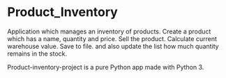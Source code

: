 # Product_Inventory

 Application which manages an inventory of products. 
 Create a product which has a name, quantity and price. 
 Sell the product. Calculate current warehouse value. Save to file.
 and also update the list how much quantity remains in the stock.
 
Product-inventory-project is a pure Python app made with Python 3.

